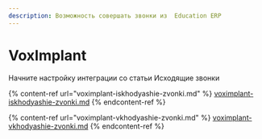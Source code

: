 ```yaml
---
description: Возможность совершать звонки из  Education ERP
---
```


# VoxImplant

Начните настройку интеграции со статьи Исходящие звонки

{% content-ref url="voximplant-iskhodyashie-zvonki.md" %}
[voximplant-iskhodyashie-zvonki.md](voximplant-iskhodyashie-zvonki.md)
{% endcontent-ref %}

{% content-ref url="voximplant-vkhodyashie-zvonki.md" %}
[voximplant-vkhodyashie-zvonki.md](voximplant-vkhodyashie-zvonki.md)
{% endcontent-ref %}
